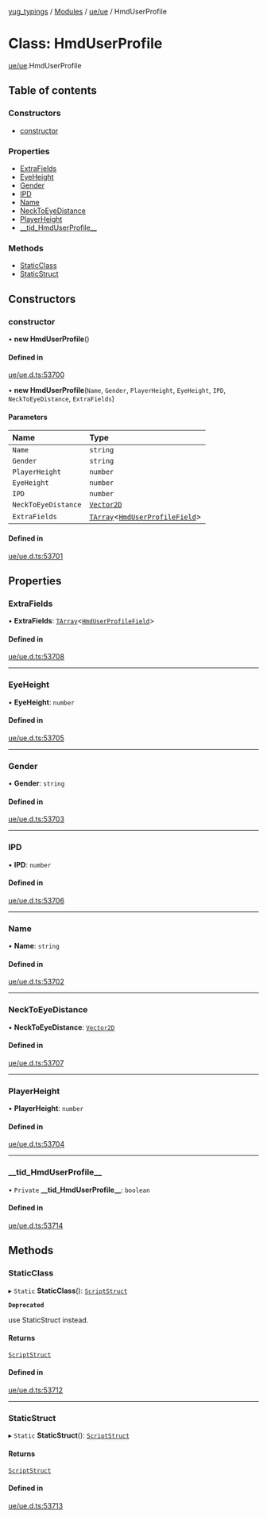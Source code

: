 [yug_typings](../README.md) / [Modules](../modules.md) / [ue/ue](../modules/ue_ue.md) / HmdUserProfile

# Class: HmdUserProfile

[ue/ue](../modules/ue_ue.md).HmdUserProfile

## Table of contents

### Constructors

- [constructor](ue_ue.HmdUserProfile.md#constructor)

### Properties

- [ExtraFields](ue_ue.HmdUserProfile.md#extrafields)
- [EyeHeight](ue_ue.HmdUserProfile.md#eyeheight)
- [Gender](ue_ue.HmdUserProfile.md#gender)
- [IPD](ue_ue.HmdUserProfile.md#ipd)
- [Name](ue_ue.HmdUserProfile.md#name)
- [NeckToEyeDistance](ue_ue.HmdUserProfile.md#necktoeyedistance)
- [PlayerHeight](ue_ue.HmdUserProfile.md#playerheight)
- [\_\_tid\_HmdUserProfile\_\_](ue_ue.HmdUserProfile.md#__tid_hmduserprofile__)

### Methods

- [StaticClass](ue_ue.HmdUserProfile.md#staticclass)
- [StaticStruct](ue_ue.HmdUserProfile.md#staticstruct)

## Constructors

### constructor

• **new HmdUserProfile**()

#### Defined in

[ue/ue.d.ts:53700](https://github.com/YugMetaverse/yug_typings/blob/b7d9b19/ue/ue.d.ts#L53700)

• **new HmdUserProfile**(`Name`, `Gender`, `PlayerHeight`, `EyeHeight`, `IPD`, `NeckToEyeDistance`, `ExtraFields`)

#### Parameters

| Name | Type |
| :------ | :------ |
| `Name` | `string` |
| `Gender` | `string` |
| `PlayerHeight` | `number` |
| `EyeHeight` | `number` |
| `IPD` | `number` |
| `NeckToEyeDistance` | [`Vector2D`](ue_ue_s.Vector2D.md) |
| `ExtraFields` | [`TArray`](../interfaces/ue_puerts.TArray.md)<[`HmdUserProfileField`](ue_ue.HmdUserProfileField.md)\> |

#### Defined in

[ue/ue.d.ts:53701](https://github.com/YugMetaverse/yug_typings/blob/b7d9b19/ue/ue.d.ts#L53701)

## Properties

### ExtraFields

• **ExtraFields**: [`TArray`](../interfaces/ue_puerts.TArray.md)<[`HmdUserProfileField`](ue_ue.HmdUserProfileField.md)\>

#### Defined in

[ue/ue.d.ts:53708](https://github.com/YugMetaverse/yug_typings/blob/b7d9b19/ue/ue.d.ts#L53708)

___

### EyeHeight

• **EyeHeight**: `number`

#### Defined in

[ue/ue.d.ts:53705](https://github.com/YugMetaverse/yug_typings/blob/b7d9b19/ue/ue.d.ts#L53705)

___

### Gender

• **Gender**: `string`

#### Defined in

[ue/ue.d.ts:53703](https://github.com/YugMetaverse/yug_typings/blob/b7d9b19/ue/ue.d.ts#L53703)

___

### IPD

• **IPD**: `number`

#### Defined in

[ue/ue.d.ts:53706](https://github.com/YugMetaverse/yug_typings/blob/b7d9b19/ue/ue.d.ts#L53706)

___

### Name

• **Name**: `string`

#### Defined in

[ue/ue.d.ts:53702](https://github.com/YugMetaverse/yug_typings/blob/b7d9b19/ue/ue.d.ts#L53702)

___

### NeckToEyeDistance

• **NeckToEyeDistance**: [`Vector2D`](ue_ue_s.Vector2D.md)

#### Defined in

[ue/ue.d.ts:53707](https://github.com/YugMetaverse/yug_typings/blob/b7d9b19/ue/ue.d.ts#L53707)

___

### PlayerHeight

• **PlayerHeight**: `number`

#### Defined in

[ue/ue.d.ts:53704](https://github.com/YugMetaverse/yug_typings/blob/b7d9b19/ue/ue.d.ts#L53704)

___

### \_\_tid\_HmdUserProfile\_\_

• `Private` **\_\_tid\_HmdUserProfile\_\_**: `boolean`

#### Defined in

[ue/ue.d.ts:53714](https://github.com/YugMetaverse/yug_typings/blob/b7d9b19/ue/ue.d.ts#L53714)

## Methods

### StaticClass

▸ `Static` **StaticClass**(): [`ScriptStruct`](ue_ue.ScriptStruct.md)

**`Deprecated`**

use StaticStruct instead.

#### Returns

[`ScriptStruct`](ue_ue.ScriptStruct.md)

#### Defined in

[ue/ue.d.ts:53712](https://github.com/YugMetaverse/yug_typings/blob/b7d9b19/ue/ue.d.ts#L53712)

___

### StaticStruct

▸ `Static` **StaticStruct**(): [`ScriptStruct`](ue_ue.ScriptStruct.md)

#### Returns

[`ScriptStruct`](ue_ue.ScriptStruct.md)

#### Defined in

[ue/ue.d.ts:53713](https://github.com/YugMetaverse/yug_typings/blob/b7d9b19/ue/ue.d.ts#L53713)
